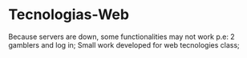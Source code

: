 # Tecnologias-Web
Because servers are down, some functionalities may not work p.e: 2 gamblers and log in;
Small work developed for web tecnologies class;

